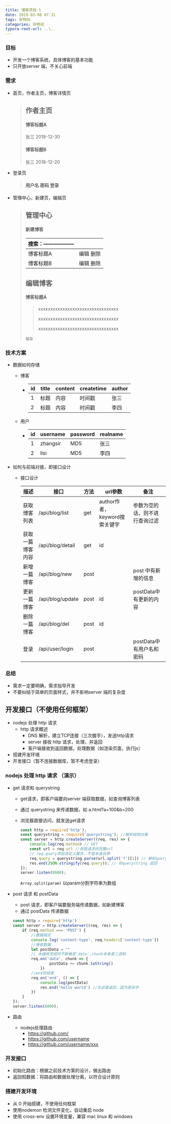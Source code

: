 ```yaml
---
title: 博客项目-1
date: 2019-03-08 07:31
tags: 杂物间
categories: 杂物间
typora-root-url: ..\..
---
```


### 目标

+ 开发一个博客系统，具体博客的基本功能
+ 只开放server 端，不关心前端



### 需求

+ 首页，作者主页，博客详情页

    > ## 作者主页
    >
    > #### 博客标题A
    >
    > 张三 2018-12-30
    >
    > #### 博客标题B
    >
    > 张三 2018-12-20

    

+ 登录页

    > #### 用户名 密码 登录
    
    
    
+ 管理中心，新建页，编辑页 

    > ## 管理中心
    >
    > #### 新建博客
    >
    > | 搜索：—————— |           |
    > | ------------ | --------: |
    > | 博客标题A    | 编辑 删除 |
    > | 博客标题B    | 编辑 删除 |
    >
    > ## 编辑博客
    >
    > #### 博客标题A
    >
    > > xxxxxxxxxxxxxxxxxxxxxxxxxxxxxxxxx
    > >
    > > xxxxxxxxxxxxxxxxxxxxxxxxxxxxxxxxx
    > >
    > > xxxxxxxxxxxxxxxxxxxxxxxxxxxxxxxxx
    >
    > `保存`
    
    

### 技术方案 

+ 数据如何存储

  + 博客

    + | id   | title | content | createtime | author |
      | ---- | ----- | ------- | ---------- | ------ |
      | 1    | 标题  | 内容    | 时间戳     | 张三   |
      | 2    | 标题  | 内容    | 时间戳     | 李四   |

  + 用户

    + | id   | username | password | realname |
      | ---- | -------- | -------- | -------- |
      | 1    | zhangsir | MD5      | 张三     |
      | 2    | lisi     | MD5      | 李四     |

    

+ 如何与前端对接，即接口设计

  + 接口设计

    | 描述             | 接口             | 方法 | url参数                       | 备注                           |
    | ---------------- | ---------------- | ---- | ----------------------------- | ------------------------------ |
    | 获取博客列表     | /api/blog/list   | get  | author作者，keyword搜索关键字 | 参数为空的话，则不进行查询过滤 |
    | 获取一篇博客内容 | /api/blog/detail | get  | id                            |                                |
    | 新增一篇博客     | /api/blog/new    | post |                               | post 中有新增的信息            |
    | 更新一篇博客     | /api/blog/update | post | id                            | postData中有更新的内容         |
    | 删除一篇博客     | /api/blog/del    | post | id                            |                                |
    | 登录             | /api/user/login  | post |                               | postData中有用户名和密码       |

  

### 总结

+ 需求一定要明确，需求指导开发
+ 不要纠结于简单的页面样式，并不影响server 端的复杂度



## 开发接口（不使用任何框架）

+ nodejs 处理 http 请求
  + http 请求概述
    + DNS 解析，建立TCP连接（三次握手），发送http请求
    + server 接收 http 请求，处理，并返回
    + 客户端接收到返回数据，处理数据（如渲染页面，执行js）
+ 搭建开发环境
+ 开发接口（暂不连接数据库，暂不考虑登录）



### nodejs 处理 http 请求 （演示）

+ get 请求和 querystring

  + get请求，即客户端要向server 端获取数据，如查询博客列表

  + 通过 querystring 来传递数据，如 a.html?a=100&b=200

  + 浏览器直接访问，就发送get请求

    ```javascript
    const http = require('http');
    const querystring = require('querystring'); //解析结构对象
    const server = http.createServer((req, res) => {
        console.log(req.method) // GET
        const url = req.url //获取请求的完整url
        // req.query添加自定义属性，不是本身自带
        req.query = querystring.parse(url.split('?')[1]) // 解析querystr ing 将这些query字符转化成对象
        res.end(JSON.stringify(req.query)); // 将querystring 返回
    });
    server.listen(8000);
    ```

    `Array.split(param)` 以param分割字符串为数组

+ post 请求 和 postData

  + post 请求，即客户端要服务端传递数据，如新建博客
  + 通过 postData 传递数据

  ```javascript
  const http = require('http')
  const server = http.createServer((req, res) => {
      if (req.method === 'POST') {
          //数据格式 
          console.log('content-type', req.headers['content-type'])
          //接收数据
          let postData = ""
          // 未接收完成时不断触发'data',chunk本身是二进制
          req.on('data', chunk => {
                  postData += chunk.toString()
              }) 
          //end完结束
          req.on('end', () => {
              console.log(postData)
              res.end('hello world') //在这里返回，因为是异步
          })
      }
  });
  server.listen(8000);
  ```

+ 路由

  + nodejs处理路由
    + https://github.com/
    + https://github.com/username
    + https://github.com/username/xxx 



### 开发接口

+ 初始化路由：根据之前技术方案的设计，做出路由
+ 返回假数据：将路由和数据处理分离，以符合设计原则



### 搭建开发环境

+ 从 0 开始搭建，不使用任何框架
+ 使用nodemon 检测文件变化，自动重启 node
+ 使用 cross-env 设置环境变量，兼容 mac linux 和 windows